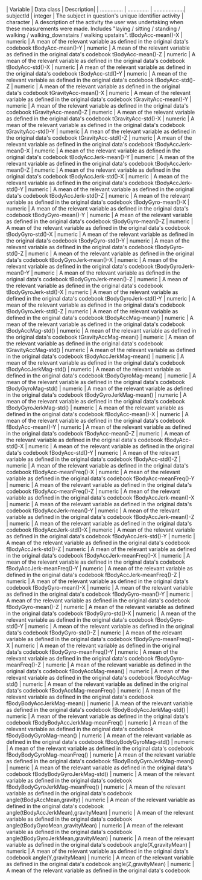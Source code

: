  | Variable | Data class | Description|  | ............... | .............. | ....................| subjectId | integer | The subject in question's unique identifieractivity | character | A description of the activity the user was undertaking when these measurements were made. Includes "laying / sitting / standing / walking / walking_downstairs / walking upstairs".tBodyAcc-mean()-X | numeric | A mean of the relevant variable as defined in the original data's codebooktBodyAcc-mean()-Y | numeric | A mean of the relevant variable as defined in the original data's codebooktBodyAcc-mean()-Z | numeric | A mean of the relevant variable as defined in the original data's codebooktBodyAcc-std()-X | numeric | A mean of the relevant variable as defined in the original data's codebooktBodyAcc-std()-Y | numeric | A mean of the relevant variable as defined in the original data's codebooktBodyAcc-std()-Z | numeric | A mean of the relevant variable as defined in the original data's codebooktGravityAcc-mean()-X | numeric | A mean of the relevant variable as defined in the original data's codebooktGravityAcc-mean()-Y | numeric | A mean of the relevant variable as defined in the original data's codebooktGravityAcc-mean()-Z | numeric | A mean of the relevant variable as defined in the original data's codebooktGravityAcc-std()-X | numeric | A mean of the relevant variable as defined in the original data's codebooktGravityAcc-std()-Y | numeric | A mean of the relevant variable as defined in the original data's codebooktGravityAcc-std()-Z | numeric | A mean of the relevant variable as defined in the original data's codebooktBodyAccJerk-mean()-X | numeric | A mean of the relevant variable as defined in the original data's codebooktBodyAccJerk-mean()-Y | numeric | A mean of the relevant variable as defined in the original data's codebooktBodyAccJerk-mean()-Z | numeric | A mean of the relevant variable as defined in the original data's codebooktBodyAccJerk-std()-X | numeric | A mean of the relevant variable as defined in the original data's codebooktBodyAccJerk-std()-Y | numeric | A mean of the relevant variable as defined in the original data's codebooktBodyAccJerk-std()-Z | numeric | A mean of the relevant variable as defined in the original data's codebooktBodyGyro-mean()-X | numeric | A mean of the relevant variable as defined in the original data's codebooktBodyGyro-mean()-Y | numeric | A mean of the relevant variable as defined in the original data's codebooktBodyGyro-mean()-Z | numeric | A mean of the relevant variable as defined in the original data's codebooktBodyGyro-std()-X | numeric | A mean of the relevant variable as defined in the original data's codebooktBodyGyro-std()-Y | numeric | A mean of the relevant variable as defined in the original data's codebooktBodyGyro-std()-Z | numeric | A mean of the relevant variable as defined in the original data's codebooktBodyGyroJerk-mean()-X | numeric | A mean of the relevant variable as defined in the original data's codebooktBodyGyroJerk-mean()-Y | numeric | A mean of the relevant variable as defined in the original data's codebooktBodyGyroJerk-mean()-Z | numeric | A mean of the relevant variable as defined in the original data's codebooktBodyGyroJerk-std()-X | numeric | A mean of the relevant variable as defined in the original data's codebooktBodyGyroJerk-std()-Y | numeric | A mean of the relevant variable as defined in the original data's codebooktBodyGyroJerk-std()-Z | numeric | A mean of the relevant variable as defined in the original data's codebooktBodyAccMag-mean() | numeric | A mean of the relevant variable as defined in the original data's codebooktBodyAccMag-std() | numeric | A mean of the relevant variable as defined in the original data's codebooktGravityAccMag-mean() | numeric | A mean of the relevant variable as defined in the original data's codebooktGravityAccMag-std() | numeric | A mean of the relevant variable as defined in the original data's codebooktBodyAccJerkMag-mean() | numeric | A mean of the relevant variable as defined in the original data's codebooktBodyAccJerkMag-std() | numeric | A mean of the relevant variable as defined in the original data's codebooktBodyGyroMag-mean() | numeric | A mean of the relevant variable as defined in the original data's codebooktBodyGyroMag-std() | numeric | A mean of the relevant variable as defined in the original data's codebooktBodyGyroJerkMag-mean() | numeric | A mean of the relevant variable as defined in the original data's codebooktBodyGyroJerkMag-std() | numeric | A mean of the relevant variable as defined in the original data's codebookfBodyAcc-mean()-X | numeric | A mean of the relevant variable as defined in the original data's codebookfBodyAcc-mean()-Y | numeric | A mean of the relevant variable as defined in the original data's codebookfBodyAcc-mean()-Z | numeric | A mean of the relevant variable as defined in the original data's codebookfBodyAcc-std()-X | numeric | A mean of the relevant variable as defined in the original data's codebookfBodyAcc-std()-Y | numeric | A mean of the relevant variable as defined in the original data's codebookfBodyAcc-std()-Z | numeric | A mean of the relevant variable as defined in the original data's codebookfBodyAcc-meanFreq()-X | numeric | A mean of the relevant variable as defined in the original data's codebookfBodyAcc-meanFreq()-Y | numeric | A mean of the relevant variable as defined in the original data's codebookfBodyAcc-meanFreq()-Z | numeric | A mean of the relevant variable as defined in the original data's codebookfBodyAccJerk-mean()-X | numeric | A mean of the relevant variable as defined in the original data's codebookfBodyAccJerk-mean()-Y | numeric | A mean of the relevant variable as defined in the original data's codebookfBodyAccJerk-mean()-Z | numeric | A mean of the relevant variable as defined in the original data's codebookfBodyAccJerk-std()-X | numeric | A mean of the relevant variable as defined in the original data's codebookfBodyAccJerk-std()-Y | numeric | A mean of the relevant variable as defined in the original data's codebookfBodyAccJerk-std()-Z | numeric | A mean of the relevant variable as defined in the original data's codebookfBodyAccJerk-meanFreq()-X | numeric | A mean of the relevant variable as defined in the original data's codebookfBodyAccJerk-meanFreq()-Y | numeric | A mean of the relevant variable as defined in the original data's codebookfBodyAccJerk-meanFreq()-Z | numeric | A mean of the relevant variable as defined in the original data's codebookfBodyGyro-mean()-X | numeric | A mean of the relevant variable as defined in the original data's codebookfBodyGyro-mean()-Y | numeric | A mean of the relevant variable as defined in the original data's codebookfBodyGyro-mean()-Z | numeric | A mean of the relevant variable as defined in the original data's codebookfBodyGyro-std()-X | numeric | A mean of the relevant variable as defined in the original data's codebookfBodyGyro-std()-Y | numeric | A mean of the relevant variable as defined in the original data's codebookfBodyGyro-std()-Z | numeric | A mean of the relevant variable as defined in the original data's codebookfBodyGyro-meanFreq()-X | numeric | A mean of the relevant variable as defined in the original data's codebookfBodyGyro-meanFreq()-Y | numeric | A mean of the relevant variable as defined in the original data's codebookfBodyGyro-meanFreq()-Z | numeric | A mean of the relevant variable as defined in the original data's codebookfBodyAccMag-mean() | numeric | A mean of the relevant variable as defined in the original data's codebookfBodyAccMag-std() | numeric | A mean of the relevant variable as defined in the original data's codebookfBodyAccMag-meanFreq() | numeric | A mean of the relevant variable as defined in the original data's codebookfBodyBodyAccJerkMag-mean() | numeric | A mean of the relevant variable as defined in the original data's codebookfBodyBodyAccJerkMag-std() | numeric | A mean of the relevant variable as defined in the original data's codebookfBodyBodyAccJerkMag-meanFreq() | numeric | A mean of the relevant variable as defined in the original data's codebookfBodyBodyGyroMag-mean() | numeric | A mean of the relevant variable as defined in the original data's codebookfBodyBodyGyroMag-std() | numeric | A mean of the relevant variable as defined in the original data's codebookfBodyBodyGyroMag-meanFreq() | numeric | A mean of the relevant variable as defined in the original data's codebookfBodyBodyGyroJerkMag-mean() | numeric | A mean of the relevant variable as defined in the original data's codebookfBodyBodyGyroJerkMag-std() | numeric | A mean of the relevant variable as defined in the original data's codebookfBodyBodyGyroJerkMag-meanFreq() | numeric | A mean of the relevant variable as defined in the original data's codebookangle(tBodyAccMean,gravity) | numeric | A mean of the relevant variable as defined in the original data's codebookangle(tBodyAccJerkMean),gravityMean) | numeric | A mean of the relevant variable as defined in the original data's codebookangle(tBodyGyroMean,gravityMean) | numeric | A mean of the relevant variable as defined in the original data's codebookangle(tBodyGyroJerkMean,gravityMean) | numeric | A mean of the relevant variable as defined in the original data's codebookangle(X,gravityMean) | numeric | A mean of the relevant variable as defined in the original data's codebookangle(Y,gravityMean) | numeric | A mean of the relevant variable as defined in the original data's codebookangle(Z,gravityMean) | numeric | A mean of the relevant variable as defined in the original data's codebook